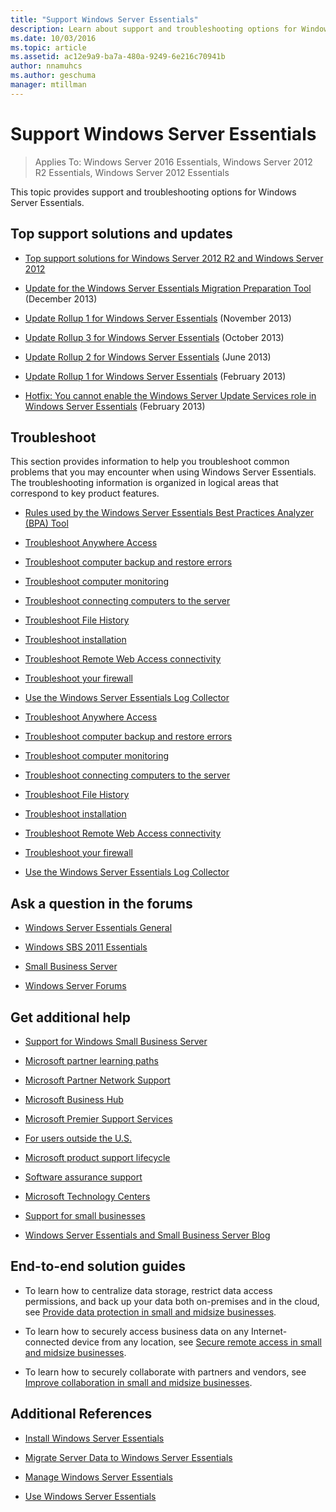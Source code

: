```yaml
---
title: "Support Windows Server Essentials"
description: Learn about support and troubleshooting options for Windows Server Essentials.
ms.date: 10/03/2016
ms.topic: article
ms.assetid: ac12e9a9-ba7a-480a-9249-6e216c70941b
author: nnamuhcs
ms.author: geschuma
manager: mtillman
---
```


# Support Windows Server Essentials

> Applies To: Windows Server 2016 Essentials, Windows Server 2012 R2 Essentials, Windows Server 2012 Essentials

This topic provides support and troubleshooting options for Windows Server Essentials.

## Top support solutions and updates

- [Top support solutions for Windows Server 2012 R2 and Windows Server 2012](/previous-versions/windows/it-pro/windows-server-2012-r2-and-2012/hh831490(v=ws.11))

- [Update for the Windows Server Essentials Migration Preparation Tool](https://support.microsoft.com/kb/2908176) (December 2013)

- [Update Rollup 1 for Windows Server Essentials](https://support.microsoft.com/kb/2887595) (November 2013)

- [Update Rollup 3 for Windows Server Essentials](https://support.microsoft.com/kb/2862551) (October 2013)

- [Update Rollup 2 for Windows Server Essentials](https://support.microsoft.com/kb/2824160) (June 2013)

- [Update Rollup 1 for Windows Server Essentials](https://support.microsoft.com/kb/2781267) (February 2013)

- [Hotfix: You cannot enable the Windows Server Update Services role in Windows Server Essentials](https://support.microsoft.com/kb/2762663) (February 2013)

## Troubleshoot

This section provides information to help you troubleshoot common problems that you may encounter when using Windows Server Essentials. The troubleshooting information is organized in logical areas that correspond to key product features.

- [Rules used by the Windows Server Essentials Best Practices Analyzer (BPA) Tool](../migrate/Rules-used-by-the-Windows-Server-Essentials-Best-Practices-Analyzer--BPA--Tool.md)

- [Troubleshoot Anywhere Access](Troubleshoot-Anywhere-Access-in-Windows-Server-Essentials.md)

- [Troubleshoot computer backup and restore errors](Troubleshoot-computer-backup-and-restore-errors-in-Windows-Server-Essentials.md)

- [Troubleshoot computer monitoring](Troubleshoot-computer-monitoring-in-Windows-Server-Essentials.md)

- [Troubleshoot connecting computers to the server](Troubleshoot-connecting-computers-to-the-server-in-Windows-Server-Essentials.md)

- [Troubleshoot File History](Troubleshoot-File-History-in-Windows-Server-Essentials.md)

- [Troubleshoot installation](Troubleshoot-Windows-Server-Essentials-installation.md)

- [Troubleshoot Remote Web Access connectivity](Troubleshoot-Remote-Web-Access-connectivity-in-Windows-Server-Essentials.md)

- [Troubleshoot your firewall](Troubleshoot-your-firewall-in-Windows-Server-Essentials.md)

- [Use the Windows Server Essentials Log Collector](Use-the-Windows-Server-Essentials-Log-Collector.md)

- [Troubleshoot Anywhere Access](../support/Troubleshoot-Anywhere-Access-in-Windows-Server-Essentials.md)

- [Troubleshoot computer backup and restore errors](../support/Troubleshoot-computer-backup-and-restore-errors-in-Windows-Server-Essentials.md)

- [Troubleshoot computer monitoring](../support/Troubleshoot-computer-monitoring-in-Windows-Server-Essentials.md)

- [Troubleshoot connecting computers to the server](../support/Troubleshoot-connecting-computers-to-the-server-in-Windows-Server-Essentials.md)

- [Troubleshoot File History](../support/Troubleshoot-File-History-in-Windows-Server-Essentials.md)

- [Troubleshoot installation](../support/Troubleshoot-Windows-Server-Essentials-installation.md)

- [Troubleshoot Remote Web Access connectivity](../support/Troubleshoot-Remote-Web-Access-connectivity-in-Windows-Server-Essentials.md)

- [Troubleshoot your firewall](../support/Troubleshoot-your-firewall-in-Windows-Server-Essentials.md)

- [Use the Windows Server Essentials Log Collector](../support/Use-the-Windows-Server-Essentials-Log-Collector.md)

## Ask a question in the forums

- [Windows Server Essentials General](/answers/topics/windows-server-essentials.html)

- [Windows SBS 2011 Essentials](/answers/topics/windows-small-business-server.html)

- [Small Business Server](/answers/topics/windows-small-business-server.html)

- [Windows Server Forums](/answers/topics/windows-server.html)

## Get additional help

- [Support for Windows Small Business Server](https://support.microsoft.com/oas/default.aspx?gprid=1167&st=1&wfxredirect=1&sd=gn)

- [Microsoft partner learning paths](https://mspartnerlp.mspartner.microsoft.com/LearningPath/LearningPath/DLPaths?trackId=559&rowId=1078&trackPathId=6605)

- [Microsoft Partner Network Support](https://mspartner.microsoft.com/en/us/Pages/Support/get-support.aspx)

- [Microsoft Business Hub](http://www.microsoftbusinesshub.com/Gigya/Insider)

- [Microsoft Premier Support Services](https://www.microsoft.com/microsoftservices/support.aspx)

- [For users outside the U.S.](https://support.microsoft.com/common/international.aspx?&sd=tech)

- [Microsoft product support lifecycle](https://support.microsoft.com/lifecycle/)

- [Software assurance support](https://support.microsoft.com/default.aspx?scid=fh;%5Bln%5D;SoftAssurance)

- [Microsoft Technology Centers](https://www.microsoft.com/mtc/default.aspx)

- [Support for small businesses](https://smallbusiness.support.microsoft.com/contact)

- [Windows Server Essentials and Small Business Server Blog](/archive/blogs/sbs/)

## End-to-end solution guides

- To learn how to centralize data storage, restrict data access permissions, and back up your data both on-premises and in the cloud, see [Provide data protection in small and midsize businesses](/previous-versions/orphan-topics/ws.11/dn582043(v=ws.11)).

- To learn how to securely access business data on any Internet-connected device from any location, see [Secure remote access in small and midsize businesses](/previous-versions/windows/it-pro/solutions-guidance/dn629457(v=ws.11)).

- To learn how to securely collaborate with partners and vendors, see [Improve collaboration in small and midsize businesses](/previous-versions/windows/it-pro/solutions-guidance/dn747893(v=ws.11)).

## Additional References

- [Install Windows Server Essentials](../install/Install-Windows-Server-Essentials.md)

- [Migrate Server Data to Windows Server Essentials](../migrate/Migrate-Server-Data-to-Windows-Server-Essentials.md)

- [Manage Windows Server Essentials](../manage/Manage-Windows-Server-Essentials.md)

- [Use Windows Server Essentials](../use/Use-Windows-Server-Essentials.md)